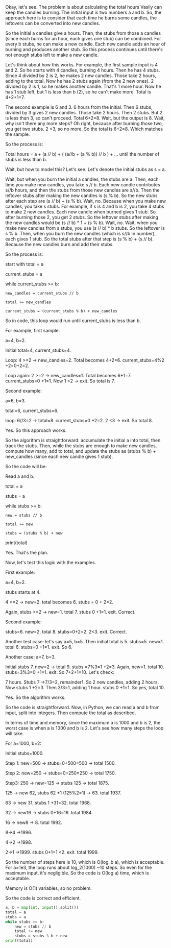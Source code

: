 <think>
Okay, let's see. The problem is about calculating the total hours Vasily can keep the candles burning. The initial input is two numbers a and b. So, the approach here is to consider that each time he burns some candles, the leftovers can be converted into new candles. 

So the initial a candles give a hours. Then, the stubs from those a candles (since each burns for an hour, each gives one stub) can be combined. For every b stubs, he can make a new candle. Each new candle adds an hour of burning and produces another stub. So this process continues until there's not enough stubs left to make a new candle.

Let's think about how this works. For example, the first sample input is 4 and 2. So he starts with 4 candles, burning 4 hours. Then he has 4 stubs. Since 4 divided by 2 is 2, he makes 2 new candles. Those take 2 hours, adding to the total. Now he has 2 stubs again (from the 2 new ones). 2 divided by 2 is 1, so he makes another candle. That's 1 more hour. Now he has 1 stub left, but 1 is less than b (2), so he can't make more. Total is 4+2+1=7.

The second example is 6 and 3. 6 hours from the initial. Then 6 stubs, divided by 3 gives 2 new candles. Those take 2 hours. Then 2 stubs. But 2 is less than 3, so can't proceed. Total 6+2=8. Wait, but the output is 8. Wait, why isn't there any more steps? Oh right, because after burning those two, you get two stubs. 2 <3, so no more. So the total is 6+2=8. Which matches the sample.

So the process is:

Total hours = a + (a // b) + ( (a//b + (a % b)) // b ) + ... until the number of stubs is less than b.

Wait, but how to model this? Let's see. Let's denote the initial stubs as s = a.

Wait, but when you burn the initial a candles, the stubs are a. Then, each time you make new candles, you take s // b. Each new candle contributes s//b hours, and then the stubs from those new candles are s//b. Then the leftover stubs after making the new candles is (s % b). So the new stubs after each step are (s // b) + (s % b). Wait, no. Because when you make new candles, you take s stubs. For example, if s is 4 and b is 2, you take 4 stubs to make 2 new candles. Each new candle when burned gives 1 stub. So after burning those 2, you get 2 stubs. So the leftover stubs after making the new candles would be (s // b) * 1 + (s % b). Wait, no. Wait, when you make new candles from s stubs, you use (s // b) * b stubs. So the leftover is s % b. Then, when you burn the new candles (which is s//b in number), each gives 1 stub. So the total stubs after that step is (s % b) + (s // b). Because the new candles burn and add their stubs.

So the process is:

start with total = a

current_stubs = a

while current_stubs >= b:

    new_candles = current_stubs // b

    total += new_candles

    current_stubs = (current_stubs % b) + new_candles

So in code, this loop would run until current_stubs is less than b.

For example, first sample:

a=4, b=2.

Initial total=4, current_stubs=4.

Loop: 4 >=2 → new_candles=2. Total becomes 4+2=6. current_stubs=4%2 +2=0+2=2.

Loop again: 2 >=2 → new_candles=1. Total becomes 6+1=7. current_stubs=0 +1=1. Now 1 <2 → exit. So total is 7.

Second example:

a=6, b=3.

total=6, current_stubs=6.

loop: 6//3=2 → total=8. current_stubs=0 +2=2. 2 <3 → exit. So total 8.

Yes. So this approach works.

So the algorithm is straightforward: accumulate the initial a into total, then track the stubs. Then, while the stubs are enough to make new candles, compute how many, add to total, and update the stubs as (stubs % b) + new_candles (since each new candle gives 1 stub).

So the code will be:

Read a and b.

total = a

stubs = a

while stubs >= b:

    new = stubs // b

    total += new

    stubs = (stubs % b) + new

print(total)

Yes. That's the plan.

Now, let's test this logic with the examples.

First example:

a=4, b=2.

stubs starts at 4.

4 >=2 → new=2. total becomes 6. stubs = 0 + 2=2.

Again, stubs >=2 → new=1. total 7. stubs 0 +1=1. exit. Correct.

Second example:

stubs=6. new=2. total 8. stubs=0+2=2. 2<3. exit. Correct.

Another test case: let's say a=5, b=5. Then initial total is 5. stubs=5. new=1. total 6. stubs=0 +1=1. exit. So 6.

Another case: a=7, b=3.

Initial stubs 7. new=2 → total 9. stubs =7%3=1 +2=3. Again, new=1. total 10. stubs=3%3=0 +1=1. exit. So 7+2+1=10. Let's check:

7 hours. Stubs 7 →7/3=2, remainder1. So 2 new candles, adding 2 hours. Now stubs 1 +2=3. Then 3/3=1, adding 1 hour. stubs 0 +1=1. So yes, total 10.

Yes. So the algorithm works.

So the code is straightforward. Now, in Python, we can read a and b from input, split into integers. Then compute the total as described.

In terms of time and memory, since the maximum a is 1000 and b is 2, the worst case is when a is 1000 and b is 2. Let's see how many steps the loop will take.

For a=1000, b=2:

Initial stubs=1000.

Step 1: new=500 → stubs=0+500=500 → total 1500.

Step 2: new=250 → stubs=0+250=250 → total 1750.

Step3: 250 → new=125 → stubs 125 → total 1875.

125 → new 62, stubs 62 +1 (125%2=1) → 63. total 1937.

63 → new 31, stubs 1 +31=32. total 1968.

32 → new16 → stubs 0+16=16. total 1984.

16 → new8 → 8. total 1992.

8→4 →1996.

4→2 →1998.

2→1 →1999. stubs 0+1=1 <2. exit. total 1999.

So the number of steps here is 10, which is O(log_b a), which is acceptable. For a=1e3, the loop runs about log_2(1000) ~10 steps. So even for the maximum input, it's negligible. So the code is O(log a) time, which is acceptable.

Memory is O(1) variables, so no problem.

So the code is correct and efficient.
</think>

```python
a, b = map(int, input().split())
total = a
stubs = a
while stubs >= b:
    new = stubs // b
    total += new
    stubs = stubs % b + new
print(total)
```